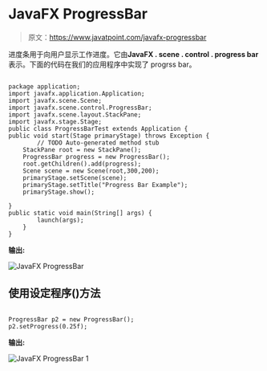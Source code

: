 # JavaFX ProgressBar

> 原文：<https://www.javatpoint.com/javafx-progressbar>

进度条用于向用户显示工作进度。它由**JavaFX . scene . control . progress bar**表示。下面的代码在我们的应用程序中实现了 progrss bar。

```

package application;
import javafx.application.Application;
import javafx.scene.Scene;
import javafx.scene.control.ProgressBar;
import javafx.scene.layout.StackPane;
import javafx.stage.Stage;
public class ProgressBarTest extends Application {
public void start(Stage primaryStage) throws Exception {
		// TODO Auto-generated method stub
	StackPane root = new StackPane();
	ProgressBar progress = new ProgressBar();
	root.getChildren().add(progress);
	Scene scene = new Scene(root,300,200);
	primaryStage.setScene(scene);
	primaryStage.setTitle("Progress Bar Example");
	primaryStage.show();

}
public static void main(String[] args) {
		launch(args);	
	}
}

```

**输出:**

![JavaFX ProgressBar](../img/52e6d205c563c078b63811486969cd3d.png)

## 使用设定程序()方法

```

ProgressBar p2 = new ProgressBar();
p2.setProgress(0.25f);

```

**输出:**

![JavaFX ProgressBar 1](../img/4fbaea073de6d3fce504de9edf9a4f6e.png)